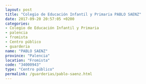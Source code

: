 ```yaml
---
layout: post
title: "Colegio de Educación Infantil y Primaria PABLO SAENZ"
date: 2017-09-20 20:57:05 +0200
categories:
- Colegio de Educación Infantil y Primaria
- palencia
- fromista
- Centro público
- guarderia
name: "PABLO SAENZ"
province: "Palencia"
location: "Fromista"
code: "34000943"
type: "Centro público"
permalink: /guarderias/pablo-saenz.html
---
```

